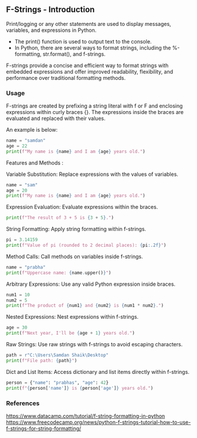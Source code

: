 ## F-Strings - Introduction

Print/logging or any other statements are used to display messages, variables, and expressions in Python.

- The print() function is used to output text to the console.
- In Python, there are several ways to format strings, including the %-formatting, str.format(), and f-strings.

F-strings provide a concise and efficient way to format strings with embedded expressions and offer improved readability, flexibility, and performance over traditional formatting methods.

### Usage

F-strings are created by prefixing a string literal with f or F and enclosing expressions within curly braces {}.
The expressions inside the braces are evaluated and replaced with their values.

An example is below:

```python
name = "samdan"
age = 22
print(f"My name is {name} and I am {age} years old.")
```

Features and Methods :

Variable Substitution: Replace expressions with the values of variables.

```python
name = "sam"
age = 20
print(f"My name is {name} and I am {age} years old.")
```

Expression Evaluation: Evaluate expressions within the braces.

```python
print(f"The result of 3 + 5 is {3 + 5}.")
```

String Formatting: Apply string formatting within f-strings.

```python
pi = 3.14159
print(f"Value of pi (rounded to 2 decimal places): {pi:.2f}")
```

Method Calls: Call methods on variables inside f-strings.

```python
name = "prabha"
print(f"Uppercase name: {name.upper()}")
```

Arbitrary Expressions: Use any valid Python expression inside braces.

```python
num1 = 10
num2 = 5
print(f"The product of {num1} and {num2} is {num1 * num2}.")
```

Nested Expressions: Nest expressions within f-strings.

```python
age = 30
print(f"Next year, I'll be {age + 1} years old.")
```

Raw Strings: Use raw strings with f-strings to avoid escaping characters.

```python
path = r"C:\Users\Samdan Shaik\Desktop"
print(f"File path: {path}")
```

Dict and List Items: Access dictionary and list items directly within f-strings.

```python
person = {"name": "prabhas", "age": 42}
print(f"{person['name']} is {person['age']} years old.")
```

### References
https://www.datacamp.com/tutorial/f-string-formatting-in-python
https://www.freecodecamp.org/news/python-f-strings-tutorial-how-to-use-f-strings-for-string-formatting/
